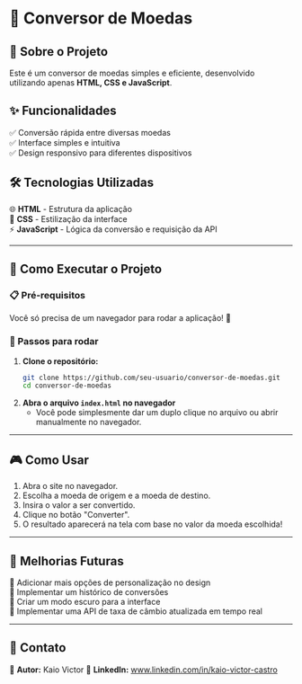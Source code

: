 # 🏦 Conversor de Moedas

## 📌 Sobre o Projeto
Este é um conversor de moedas simples e eficiente, desenvolvido utilizando apenas **HTML, CSS e JavaScript**.

## ✨ Funcionalidades
✅ Conversão rápida entre diversas moedas  
✅ Interface simples e intuitiva   
✅ Design responsivo para diferentes dispositivos  

## 🛠️ Tecnologias Utilizadas
🌐 **HTML** - Estrutura da aplicação  
🎨 **CSS** - Estilização da interface  
⚡ **JavaScript** - Lógica da conversão e requisição da API  

---

## 🚀 Como Executar o Projeto
### 📋 Pré-requisitos
Você só precisa de um navegador para rodar a aplicação! 🚀

### 🔧 Passos para rodar
1. **Clone o repositório:**
   ```sh
   git clone https://github.com/seu-usuario/conversor-de-moedas.git
   cd conversor-de-moedas
   ```
2. **Abra o arquivo `index.html` no navegador**
   - Você pode simplesmente dar um duplo clique no arquivo ou abrir manualmente no navegador.

---

## 🎮 Como Usar
1. Abra o site no navegador.
2. Escolha a moeda de origem e a moeda de destino.
3. Insira o valor a ser convertido.
4. Clique no botão "Converter".
5. O resultado aparecerá na tela com base no valor da moeda escolhida!

---

## 🎨 Melhorias Futuras
🔹 Adicionar mais opções de personalização no design  
🔹 Implementar um histórico de conversões  
🔹 Criar um modo escuro para a interface  
🔹 Implementar uma API de taxa de câmbio atualizada em tempo real

---


## 📌 Contato
👤 **Autor:** Kaio Victor 
🔗 **LinkedIn:** www.linkedin.com/in/kaio-victor-castro





